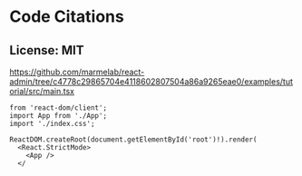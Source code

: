 # Code Citations

## License: MIT
https://github.com/marmelab/react-admin/tree/c4778c29865704e4118602807504a86a9265eae0/examples/tutorial/src/main.tsx

```
from 'react-dom/client';
import App from './App';
import './index.css';

ReactDOM.createRoot(document.getElementById('root')!).render(
  <React.StrictMode>
    <App />
  </
```

